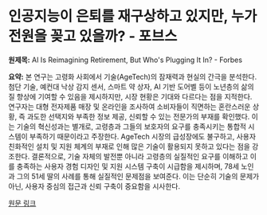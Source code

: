 # 인공지능이 은퇴를 재구상하고 있지만, 누가 전원을 꽂고 있을까? - 포브스

**원제목:** AI Is Reimagining Retirement, But Who's Plugging It In? - Forbes

**요약:** 본 연구는 고령화 사회에서 기술(AgeTech)의 잠재력과 현실의 간극을 분석한다.  첨단 기술, 예컨대 낙상 감지 센서, 스마트 약 상자, AI 기반 도어벨 등이 노년층의 삶의 질 향상에 기여할 수 있음을 제시하지만, 시장 현황은 기대와 다르다는 점을 지적한다.  연구자는 대형 전자제품 매장 및 온라인을 조사하여 소비자들이 직면하는 혼란스러운 상황, 즉 과도한 선택지와 부족한 정보 제공, 신뢰할 수 있는 전문가의 부재를 확인했다.  이는 기술의 혁신성과는 별개로, 고령층과 그들의 보호자의 요구를 충족시키는 통합적 시스템이 부족하기 때문이라고 주장한다.  AgeTech 시장의 급성장에도 불구하고, 사용자 친화적인 설치 및 지원 체계의 부재로 인해 많은 기술이 활용되지 못하고 있다는 점을 강조한다.  결론적으로, 기술 자체의 발전뿐 아니라 고령층의 실질적인 요구를 이해하고 이를 충족하는 사용자 경험 디자인 및 지원 시스템 구축이 시급함을 제시하며,  78세 노인과 그의 51세 딸의 사례를 통해  실질적인 문제점을 보여준다.  이는 단순히 기술의 문제가 아닌, 사용자 중심의 접근과 신뢰 구축이 중요함을 시사한다.

[원문 링크](https://www.forbes.com/sites/josephcoughlin/2025/07/21/ai-is-reimagining-retirement-but-whos-plugging-it-in/)
